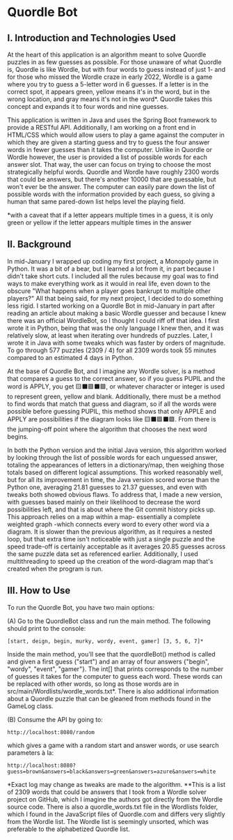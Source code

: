 # Quordle Bot

## I. Introduction and Technologies Used
  
At the heart of this application is an algorithm meant to solve Quordle puzzles in as few guesses as possible.  For those unaware of what Quordle is, Quordle is like Wordle, but with four words to guess instead of just 1- and for those who missed the Wordle craze in early 2022, Wordle is a game where you try to guess a 5-letter word in 6 guesses.  If a letter is in the correct spot, it appears green, yellow means it's in the word, but in the wrong location, and gray means it's not in the word*.   Quordle takes this concept and expands it to four words and nine guesses.

This application is written in Java and uses the Spring Boot framework to provide a RESTful API.  Additionally, I am working on a front end in HTML/CSS which would allow users to play a game against the computer in which they are given a starting guess and try to guess the four answer words in fewer guesses than it takes the computer.  Unlike in Quordle or Wordle however, the user is provided a list of possible words for each answer slot.  That way, the user can focus on trying to choose the most strategically helpful words.  Quordle and Wordle have roughly 2300 words that could be answers, but there's another 10000 that are guessable, but won't ever be the answer.  The computer can easily pare down the list of possible words with the information provided by each guess, so giving a human that same pared-down list helps level the playing field.
	
*with a caveat that if a letter appears multiple times in a guess, it is only green or yellow if the letter appears multiple times in the answer

## II. Background
In mid-January I wrapped up coding my first project, a Monopoly game in Python.  It was a bit of a bear, but I learned a lot from it, in part because I didn't take short cuts.  I included all the rules because my goal was to find ways to make everything work as it would in real life, even down to the obscure "What happens when a player goes bankrupt to multiple other players?"  All that being said, for my next project, I decided to do something less rigid.  I started working on a Quordle Bot in mid-January in part after reading an article about making a basic Wordle guesser and because I knew there was an official WordleBot, so I thought I could riff off that idea.  I first wrote it in Python, being that was the only language I knew then, and it was relatively slow, at least when iterating over hundreds of puzzles.  Later, I wrote it in Java with some tweaks which was faster by orders of magnitude.  To go through 577 puzzles (2309 / 4) for all 2309 words took 55 minutes compared to an estimated 4 days in Python.

At the base of Quordle Bot, and I imagine any Wordle solver, is a method that compares a guess to the correct answer, so if you guess PUPIL and the word is APPLY, you get 🟨⬛🟩⬛🟩, or whatever character or integer is used to represent green, yellow and blank.  Additionally, there must be a method to find words that match that guess and diagram, so if all the words were possible before guessing PUPIL, this method shows that only APPLE and APPLY are possibilities if the diagram looks like 🟨⬛🟩⬛🟩.  From there is the jumping-off point where the algorithm that chooses the next word begins.

In both the Python version and the initial Java version, this algorithm worked by looking through the list of possible words for each unguessed answer, totaling the appearances of letters in a dictionary/map, then weighing those totals based on different logical assumptions.  This worked reasonably well, but for all its improvement in time, the Java version scored worse than the Python one, averaging 21.81 guesses to 21.37 guesses, and even with tweaks both showed obvious flaws.  To address that, I made a new version, with guesses based mainly on their likelihood to decrease the word possibilities left, and that is about where the Git commit history picks up.  This approach relies on a map within a map- essentially a complete weighted graph -which connects every word to every other word via a diagram.  It is slower than the previous algorithm, as it requires a nested loop, but that extra time isn't noticeable with just a single puzzle and the speed trade-off is certainly acceptable as it averages 20.85 guesses across the same puzzle data set as referenced earlier.  Additionally, I used multithreading to speed up the creation of the word-diagram map that's created when the program is run.

## III. How to Use
To run the Quordle Bot, you have two main options:

(A) Go to the QuordleBot class and run the main method.  The following should print to the console:

	[start, deign, begin, murky, wordy, event, gamer] [3, 5, 6, 7]*

Inside the main method, you'll see that the quordleBot() method is called and given a first guess ("start") and an array of four answers {"begin", "wordy", "event", "gamer"}.  The int[] that prints corresponds to the number of guesses it takes for the computer to guess each word.  These words can be replaced with other words, so long as those words are in src/main/Wordlists/wordle_words.txt*.  There is also additional information about a Quordle puzzle that can be gleaned from methods found in the GameLog class.

(B) Consume the API by going to:

	http://localhost:8080/random 
which gives a game with a random start and answer words, or use search parameters à la:

	http://localhost:8080?guess=brown&answers=black&answers=green&answers=azure&answers=white
*Exact log may change as tweaks are made to the algorithm.
**This is a list of 2309 words that could be answers that I took from a Wordle solver project on GitHub, which I imagine the authors got directly from the Wordle source code.  There is also a quordle_words.txt file in the Wordlists folder, which I found in the JavaScript files of Quordle.com and differs very slightly from the Wordle list.  The Wordle list is seemingly unsorted, which was preferable to the alphabetized Quordle list.